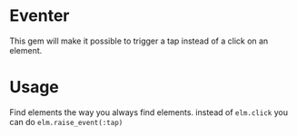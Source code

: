 # Eventer

This gem will make it possible to trigger a tap instead of a click on an element.

# Usage

Find elements the way you always find elements.
instead of
`elm.click`
you can do
`elm.raise_event(:tap)`

